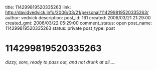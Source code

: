 title: 114299819520335263
link: http://davidvedvick.info/2006/03/21/personal/114299819520335263/
author: vedvick
description: 
post_id: 161
created: 2006/03/21 21:29:00
created_gmt: 2006/03/22 05:29:00
comment_status: open
post_name: 114299819520335263
status: private
post_type: post

# 114299819520335263

_dizzy, sore, ready to pass out, and not drunk at all....._